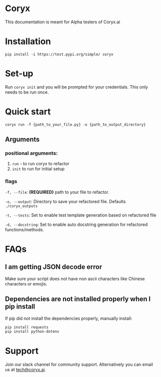 # Coryx

This documentation is meant for Alpha testers of Coryx.ai

# Installation
`pip install -i https://test.pypi.org/simple/ coryx`

# Set-up
Run `coryx init` and you will be prompted for your credentials. This only needs to be run once.

# Quick start
`coryx run -f {path_to_your_file.py} -o {path_to_output_directory}`

## Arguments
### positional arguments:
  1. `run` - to run coryx to refactor
  2. `init` to run for initial setup

### flags

`-f, --file`: **(REQUIRED)** path to your file to refactor.

`-o, --output`: Directory to save your refactored file. Defaults `./coryx_outputs`

`-t, --tests`: Set to enable test template generation based on refactored file

`-d, --docstring`: Set to enable auto docstring generation for refactored functions/methods.

# FAQs
## I am getting JSON decode error
Make sure your script does not have non ascii characters like Chinese characters or emojis.

## Dependencies are not installed properly when I pip install
If pip did not install the dependencies properly, manually install:
```sh
pip install requests
pip install python-dotenv
```

# Support
Join our slack channel for community support. Alternatively you can email us at tech@coryx.ai.
